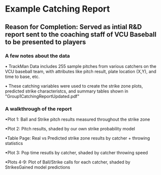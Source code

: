 # Example Catching Report

## Reason for Completion: Served as intial R&D report sent to the coaching staff of VCU Baseball to be presented to players

### A few notes about the data

• TrackMan Data includes 255 sample pitches from various catchers on the VCU baseball team, with attributes like pitch result, plate location (X,Y),
and time to base, etc. 

• These catching variables were used to create the strike zone plots, predicted strike characteristcs, and summary tables shown in "Group1CatchingReportUpdated.pdf"

### A walkthrough of the report

•Plot 1: Ball and Strike pitch results measured throughout the strike zone

•Plot 2: Pitch results, shaded by our own strike probability model

•Table Page: Real vs Predicted strike zone results by catcher + throwing statistics

•Plot 3: Pop time resutls by catcher, shaded by catcher throwing speed

•Plots 4-9: Plot of Ball/Strike calls for each catcher, shaded by StrikesGained model predictions


